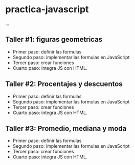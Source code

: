# practica-javascript

...

## Taller #1: figuras geometricas

- Primer paso: definir las formulas
- Segundo paso: implementar las formulas en JavaScript
- Tercer paso: crear funciones
- Cuarto paso: integra JS con HTML.

## Taller #2: Procentajes y descuentos 

- Primer paso: definir las formulas
- Segundo paso: implementar las formulas en JavaScript
- Tercer paso: crear funciones
- Cuarto paso: integra JS con HTML.

## Taller #3: Promedio, mediana y moda 

- Primer paso: definir las formulas
- Segundo paso: implementar las formulas en JavaScript
- Tercer paso: crear funciones
- Cuarto paso: integra JS con HTML.